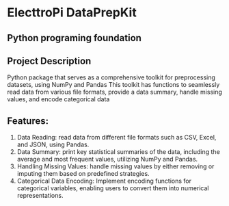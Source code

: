 # ElecttroPi DataPrepKit
## Python programing foundation


## Project Description
Python package that serves as a comprehensive toolkit for preprocessing datasets, using NumPy and Pandas
This toolkit has functions to seamlessly read data from various file formats, provide a data summary, handle missing values, and encode categorical data


## Features:
1. Data Reading: read data from different file formats such as CSV, Excel, and JSON, using Pandas.
2. Data Summary: print key statistical summaries of the data, including the average and most frequent values, utilizing NumPy and Pandas.
3. Handling Missing Values: handle missing values by either removing or imputing them based on predefined strategies.
4. Categorical Data Encoding: Implement encoding functions for categorical variables, enabling users to convert them into numerical representations.
